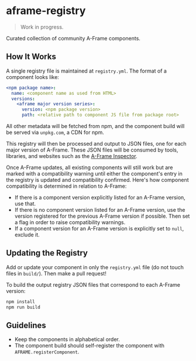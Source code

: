 # aframe-registry

> Work in progress.

Curated collection of community A-Frame components.

## How It Works

A single registry file is maintained at `registry.yml`. The format of a component looks like:

```yml
<npm package name>:
  name: <component name as used from HTML>
  versions:
    <aframe major version series>:
      version: <npm package version>
      path: <relative path to component JS file from package root>
```

All other metadata will be fetched from npm, and the component build will be
served via `unpkg.com`, a CDN for npm.

This registry will then be processed and output to JSON files, one for each
major version of A-Frame. These JSON files will be consumed by tools,
libraries, and websites such as the [A-Frame
Inspector](https://github.com/aframevr/aframe-inspector).

Once A-Frame updates, all existing components will still work but are marked
with a compatibility warning until either the component's entry in the registry
is updated and compatibility confirmed. Here's how component compatibility is
determined in relation to A-Frame:

- If there is a component version explicitly listed for an A-Frame version, use that.
- If there is no component version listed for an A-Frame version, use the
  version registered for the previous A-Frame version if possible. Then set a
  flag in order to raise compatibility warnings.
- If a component version for an A-Frame version is explicitly set to `null`,
  exclude it.

## Updating the Registry

Add or update your component in only the `registry.yml` file (do not touch
files in `build/`). Then make a pull request!

To build the output registry JSON files that correspond to each A-Frame version:

```bash
npm install
npm run build
```

## Guidelines

- Keep the components in alphabetical order.
- The component build should self-register the component with `AFRAME.registerComponent`.
